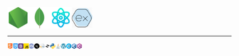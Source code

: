 <img src="./images/node-js.png" width="48"><img src="./images/mongodb.svg" width="48"><img src="./images/science.png" width="48"><img src="./images/Express-js.png" width="48">

---

<img src="./images/html.png" width="12"><img src="./images/css-3.png" width="12"><img src="./images/bootstrap.png" width="12"><img src="./images/js.png" width="12"><img src="./images/php.png" width="12"><img src="./images/next-js.svg" width="12"><img src="./images/mysql.png" width="12"><img src="./images/tailwind-css.svg" width="12"><img src="./images/python.png" width="12"><img src="./images/java.png" width="12"><img src="./images/wordpress.png" width="12"><img src="./images/letter-c.png" width="12"><img src="./images/c-.png" width="12"><img src="./images/c-sharp.png" width="12">

<!---
ankursingh0313/ankursingh0313 is a ✨ special ✨ repository because its `README.md` (this file) appears on your GitHub profile.
You can click the Preview link to take a look at your changes.
- Hi, I’m @ankursingh0313
- FullStack developer since 2018
- Technology I work on - [Node, React, MongoDb, Express]
- Technologies I know - [HTML, CSS, JavaScript, Php, Node, ReactJS, ReactNative, NextJs, MySql, MongoDb, Express, Tailwind, JQ, Wordpress, Python, Java, etc]
- 👀 I’m also interested in BlockChain
- 📫 @email - ankursingh0313@gmail.com

--->

